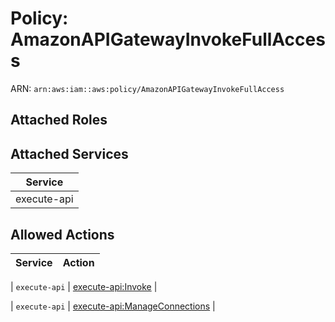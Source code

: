 # Policy: AmazonAPIGatewayInvokeFullAccess

ARN: `arn:aws:iam::aws:policy/AmazonAPIGatewayInvokeFullAccess`

## Attached Roles

## Attached Services

| Service |
|---------|
| execute-api |

## Allowed Actions

| Service | Action |
|:-------:|--------|

| `execute-api` | [execute-api:Invoke](../actions.md#execute-api:invoke) |

| `execute-api` | [execute-api:ManageConnections](../actions.md#execute-api:manageconnections) |
